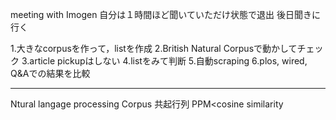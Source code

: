 meeting with Imogen
自分は１時間ほど聞いていただけ状態で退出
後日聞きに行く

1.大きなcorpusを作って，listを作成
2.British Natural Corpusで動かしてチェック
3.article pickupはしない
4.listをみて判断
5.自動scraping
6.plos, wired, Q&Aでの結果を比較

-----------------------------------------
Ntural langage processing
Corpus
共起行列
PPM<cosine similarity

